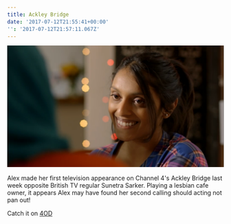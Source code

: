 ```yaml
---
title: Ackley Bridge
date: '2017-07-12T21:55:41+00:00'
'': '2017-07-12T21:57:11.067Z'
---
```



![](/images/2017-07-11%20(8).png)

Alex made her first television appearance on Channel 4's Ackley Bridge last week opposite British TV regular Sunetra Sarker. Playing a lesbian cafe owner, it appears Alex may have found her second calling should acting not pan out!

Catch it on [4OD](http://www.channel4.com/programmes/ackley-bridge/on-demand/60347-005)